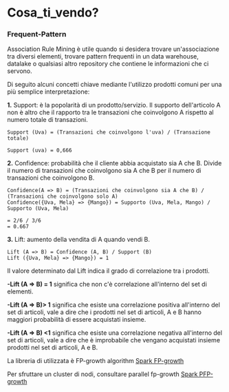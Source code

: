 # Cosa_ti_vendo?

### Frequent-Pattern
Association Rule Mining è utile quando si desidera trovare un'associazione tra diversi elementi, trovare pattern frequenti in un data warehouse, datalake o qualsiasi altro repository che contiene le informazioni che ci servono.

Di seguito alcuni concetti chiave mediante l'utilizzo prodotti comuni per una più semplice interpretazione:

**1.** Support: è la popolarità di un prodotto/servizio. Il supporto dell'articolo A non è altro che il rapporto tra le transazioni che coinvolgono A rispetto al numero totale di transazioni.

    Support (Uva) = (Transazioni che coinvolgono l'uva) / (Transazione totale)

    Support (uva) = 0,666

**2.** Confidence: probabilità che il cliente abbia acquistato sia A che B. Divide il numero di transazioni che coinvolgono sia A che B per il numero di transazioni che coinvolgono B.

    Confidence(A => B) = (Transazioni che coinvolgono sia A che B) / (Transazioni che coinvolgono solo A)
    Confidence({Uva, Mela} => {Mango}) = Supporto (Uva, Mela, Mango) / Supporto (Uva, Mela)

    = 2/6 / 3/6 
    = 0.667

**3.** Lift: aumento della vendita di A quando vendi B.

    Lift (A => B) = Confidence (A, B) / Support (B)
    Lift ({Uva, Mela} => {Mango}) = 1

Il valore determinato dal Lift indica il grado di correlazione tra i prodotti.

**-Lift (A => B) = 1** significa che non c'è correlazione all'interno del set di elementi.

**-Lift (A => B)> 1** significa che esiste una correlazione positiva all'interno del set di articoli, vale a dire che i prodotti nel set di articoli, A e B hanno maggiori probabilità di essere acquistati insieme.

**-Lift (A => B) <1** significa che esiste una correlazione negativa all'interno del set di articoli, vale a dire che è improbabile che vengano acquistati insieme prodotti nel set di articoli, A e B.

La libreria di utilizzata è FP-growth algorithm 
[Spark FP-growth](https://spark.apache.org/docs/2.2.0/ml-frequent-pattern-mining.html)

Per sfruttare un cluster di nodi, consultare parallel fp-growth
[Spark PFP-growth](https://dl.acm.org/doi/10.1145/1454008.1454027)


